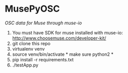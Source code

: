 MusePyOSC
=========
*OSC data for Muse through muse-io*

1. You must have SDK for muse installed with muse-io: http://www.choosemuse.com/developer-kit/
2. git clone this repo
3. virtualenv venv
4. source venv/bin/activate * make sure python2 *
5. pip install -r requirements.txt
6. ./testApp.py

